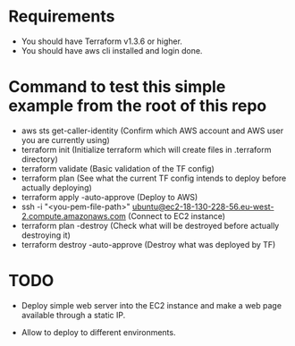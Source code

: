 # Requirements

- You should have Terraform v1.3.6 or higher.
- You should have aws cli installed and login done.

# Command to test this simple example from the root of this repo

- aws sts get-caller-identity (Confirm which AWS account and AWS user you are currently using)
- terraform init (Initialize terraform which will create files in .terraform directory)
- terraform validate (Basic validation of the TF config)
- terraform plan (See what the current TF config intends to deploy before actually deploying)
- terraform apply -auto-approve (Deploy to AWS)
- ssh -i "\<you-pem-file-path\>" ubuntu@ec2-18-130-228-56.eu-west-2.compute.amazonaws.com (Connect to EC2 instance)
- terraform plan -destroy (Check what will be destroyed before actually destroying it)
- terraform destroy -auto-approve (Destroy what was deployed by TF)


# TODO

* Deploy simple web server into the EC2 instance and make a web page available through a static IP.

* Allow to deploy to different environments.
